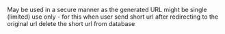  May be used in a secure manner as the generated URL might be single (limited) use only - 
 for this when user send short url after redirecting to the original url delete the short url from database
 
